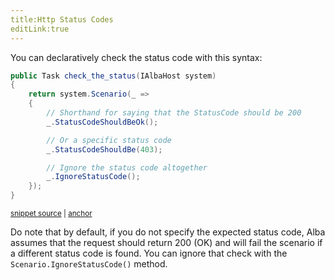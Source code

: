 ```yaml
---
title:Http Status Codes
editLink:true
---
```


You can declaratively check the status code with this syntax:

<!-- snippet: sample_check_the_status_code -->
<a id='snippet-sample_check_the_status_code'></a>
```cs
public Task check_the_status(IAlbaHost system)
{
    return system.Scenario(_ =>
    {
        // Shorthand for saying that the StatusCode should be 200
        _.StatusCodeShouldBeOk();

        // Or a specific status code
        _.StatusCodeShouldBe(403);

        // Ignore the status code altogether
        _.IgnoreStatusCode();
    });
}
```
<sup><a href='https://github.com/JasperFx/alba/blob/master/src/Alba.Testing/Samples/StatusCodes.cs#L7-L22' title='Snippet source file'>snippet source</a> | <a href='#snippet-sample_check_the_status_code' title='Start of snippet'>anchor</a></sup>
<!-- endSnippet -->

Do note that by default, if you do not specify the expected status code, Alba assumes that
the request should return 200 (OK) and will fail the scenario if a different status code is found. You
can ignore that check with the `Scenario.IgnoreStatusCode()` method.

